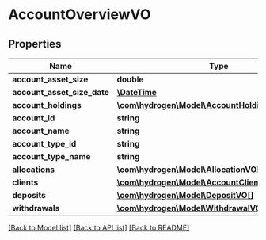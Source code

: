 # AccountOverviewVO

## Properties
Name | Type | Description | Notes
------------ | ------------- | ------------- | -------------
**account_asset_size** | **double** |  | [optional] 
**account_asset_size_date** | [**\DateTime**](\DateTime.md) |  | [optional] 
**account_holdings** | [**\com\hydrogen\Model\AccountHoldingVO[]**](AccountHoldingVO.md) |  | [optional] 
**account_id** | **string** |  | [optional] 
**account_name** | **string** |  | [optional] 
**account_type_id** | **string** |  | [optional] 
**account_type_name** | **string** |  | [optional] 
**allocations** | [**\com\hydrogen\Model\AllocationVO[]**](AllocationVO.md) |  | [optional] 
**clients** | [**\com\hydrogen\Model\AccountClientsOverviewVO[]**](AccountClientsOverviewVO.md) |  | [optional] 
**deposits** | [**\com\hydrogen\Model\DepositVO[]**](DepositVO.md) |  | [optional] 
**withdrawals** | [**\com\hydrogen\Model\WithdrawalVO[]**](WithdrawalVO.md) |  | [optional] 

[[Back to Model list]](../README.md#documentation-for-models) [[Back to API list]](../README.md#documentation-for-api-endpoints) [[Back to README]](../README.md)



